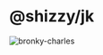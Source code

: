 # @shizzy/jk
![bronky-charles](https://user-images.githubusercontent.com/9013245/123493659-26357300-d5eb-11eb-9e1b-d97b2f9b7227.png)
